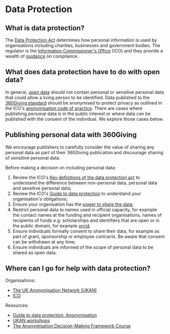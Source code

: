 # Data Protection

## What is data protection?

The [Data Protection Act](https://www.gov.uk/data-protection/the-data-protection-act) determines how personal information is used by organisations including charities, businesses and government bodies. The regulator is the [Information Commissioner's Office](https://ico.org.uk/) (ICO) and they provide a wealth of [guidance](https://ico.org.uk/for-organisations/guide-to-data-protection/) on compliance.

## What does data protection have to do with open data?

In general, [open data](https://theodi.org/what-is-open-data) should not contain personal or sensitive personal data that could allow a living person to be identified. Data published to the [360Giving standard](http://www.threesixtygiving.org/standard/) should be anonymised to protect privacy as outlined in the ICO's [anonymisation code of practice](https://ico.org.uk/for-organisations/guide-to-data-protection/anonymisation/). There are cases where publishing personal data is in the public interest or where data can be published with the consent of the individual. We explore those cases below.

## Publishing personal data with 360Giving
We encourage publishers to carefully consider the value of sharing any personal data as part of their 360Giving publication and discourage sharing of sensitive personal data. 

Before making a decision on including personal data:

 1. Review the ICO's [Key definitions of the data protection act](https://ico.org.uk/for-organisations/guide-to-data-protection/key-definitions/) to understand the difference between non-personal data, personal data and sensitive personal data;
 2. Review the ICO's [Guide to data protection](https://ico.org.uk/for-organisations/guide-to-data-protection/) to understand your organisation's obligations;
 3. Ensure your organisation has the [power to share the data](https://ico.org.uk/for-organisations/guide-to-data-protection/data-sharing/); 
 4. Restrict personal data to names used in official capacity, for example the contact names at the funding and recipient organisations, names of recipients of funds e.g. scholarships and identifiers that are open or in the public domain, for example [orcid](https://orcid.org/);
 5. Ensure individuals formally consent to share their data, for example as part of grant, sponsorship or employee contracts. Be aware that consent can be withdrawn at any time;
 6. Ensure individuals are informed of the scope of personal data to be shared as open data.

## Where can I go for help with data protection?

Organisations:
* [The UK Anonymisation Network (UKAN)](http://ukanon.net/)
* [ICO](https://ico.org.uk/)

Resources:
* [Guide to data protection: Anonymisation](https://ico.org.uk/for-organisations/guide-to-data-protection/anonymisation/)
* [UKAN workshops](http://ukanon.net/services-for-members/advisory-service/)
* [The Anonymisation Decision-Making Framework Course](http://theodi.github.io/ukan-course/#0.1)

